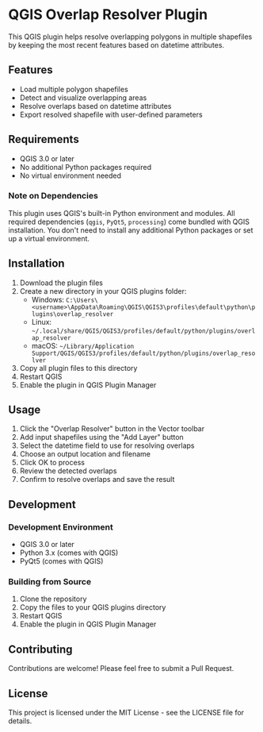 # QGIS Overlap Resolver Plugin

This QGIS plugin helps resolve overlapping polygons in multiple shapefiles by keeping the most recent features based on datetime attributes.

## Features

- Load multiple polygon shapefiles
- Detect and visualize overlapping areas
- Resolve overlaps based on datetime attributes
- Export resolved shapefile with user-defined parameters

## Requirements

- QGIS 3.0 or later
- No additional Python packages required
- No virtual environment needed

### Note on Dependencies
This plugin uses QGIS's built-in Python environment and modules. All required dependencies (`qgis`, `PyQt5`, `processing`) come bundled with QGIS installation. You don't need to install any additional Python packages or set up a virtual environment.

## Installation

1. Download the plugin files
2. Create a new directory in your QGIS plugins folder:
   - Windows: `C:\Users\<username>\AppData\Roaming\QGIS\QGIS3\profiles\default\python\plugins\overlap_resolver`
   - Linux: `~/.local/share/QGIS/QGIS3/profiles/default/python/plugins/overlap_resolver`
   - macOS: `~/Library/Application Support/QGIS/QGIS3/profiles/default/python/plugins/overlap_resolver`
3. Copy all plugin files to this directory
4. Restart QGIS
5. Enable the plugin in QGIS Plugin Manager

## Usage

1. Click the "Overlap Resolver" button in the Vector toolbar
2. Add input shapefiles using the "Add Layer" button
3. Select the datetime field to use for resolving overlaps
4. Choose an output location and filename
5. Click OK to process
6. Review the detected overlaps
7. Confirm to resolve overlaps and save the result

## Development

### Development Environment
- QGIS 3.0 or later
- Python 3.x (comes with QGIS)
- PyQt5 (comes with QGIS)

### Building from Source
1. Clone the repository
2. Copy the files to your QGIS plugins directory
3. Restart QGIS
4. Enable the plugin in QGIS Plugin Manager

## Contributing

Contributions are welcome! Please feel free to submit a Pull Request.

## License

This project is licensed under the MIT License - see the LICENSE file for details. 